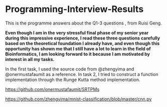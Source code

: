 # Programming-Interview-Results
This is the programme answers about the Q1-3 questions , from Ruisi Geng.


**Even though I am in the very stressful final phase of my senior year during this impressive experience, I read these three questions carefully based on the theoretical foundation I already have, and even though this opportunity has shown me that I still have a lot to learn in the field of Bioinformatics, I am looking forward to it because I am motivated by interest in all my tasks.**

In the first task, I used the source code from @zhengyima and @onermustafaumit as a reference. In task 2, I tried to construct a function implementation through the Runge Kutta method implementation.


https://github.com/onermustafaumit/SRTPMs

https://github.com/zhengyima/mnist-classification/blob/master/cnn.py
